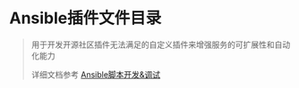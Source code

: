 # Ansible插件文件目录
> 用于开发开源社区插件无法满足的自定义插件来增强服务的可扩展性和自动化能力
> 
> 详细文档参考 [Ansible脚本开发&调试](../docs/Ansible脚本开发&调试.md)

